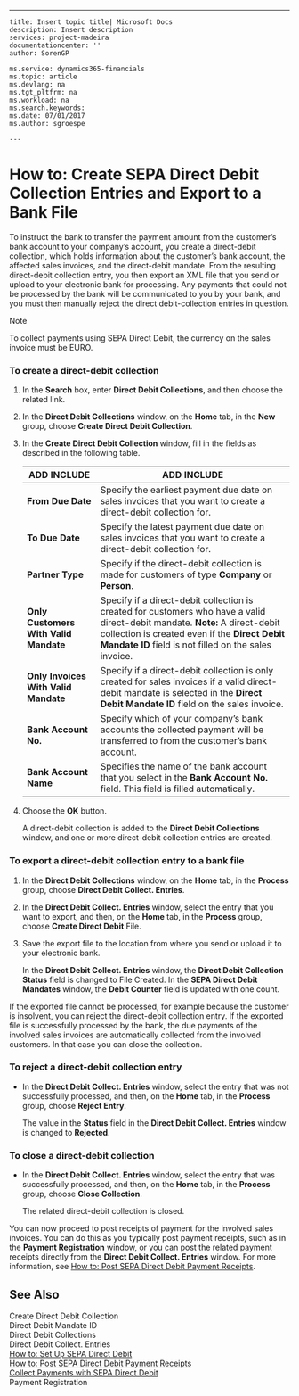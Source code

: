 ---
    title: Insert topic title| Microsoft Docs
    description: Insert description
    services: project-madeira
    documentationcenter: ''
    author: SorenGP

    ms.service: dynamics365-financials
    ms.topic: article
    ms.devlang: na
    ms.tgt_pltfrm: na
    ms.workload: na
    ms.search.keywords:
    ms.date: 07/01/2017
    ms.author: sgroespe

    ---
# How to: Create SEPA Direct Debit Collection Entries and Export to a Bank File
To instruct the bank to transfer the payment amount from the customer’s bank account to your company’s account, you create a direct\-debit collection, which holds information about the customer’s bank account, the affected sales invoices, and the direct\-debit mandate. From the resulting direct\-debit collection entry, you then export an XML file that you send or upload to your electronic bank for processing. Any payments that could not be processed by the bank will be communicated to you by your bank, and you must then manually reject the direct debit\-collection entries in question.  
  
> [!NOTE]  
>  To collect payments using SEPA Direct Debit, the currency on the sales invoice must be EURO.  
  
### To create a direct\-debit collection  
  
1.  In the **Search** box, enter **Direct Debit Collections**, and then choose the related link.  
  
2.  In the **Direct Debit Collections** window, on the **Home** tab, in the **New** group, choose **Create Direct Debit Collection**.  
  
3.  In the **Create Direct Debit Collection** window, fill in the fields as described in the following table.  
  
    |ADD INCLUDE<!--[!INCLUDE[bp_tablefield](../ApplicationDesign/includes/bp_tablefield_md.md)]-->|ADD INCLUDE<!--[!INCLUDE[bp_tabledescription](../ApplicationDesign/includes/bp_tabledescription_md.md)]-->|  
    |---------------------------------|---------------------------------------|  
    |**From Due Date**|Specify the earliest payment due date on sales invoices that you want to create a direct\-debit collection for.|  
    |**To Due Date**|Specify the latest payment due date on sales invoices that you want to create a direct\-debit collection for.|  
    |**Partner Type**|Specify if the direct\-debit collection is made for customers of type **Company** or **Person**.|  
    |**Only Customers With Valid Mandate**|Specify if a direct\-debit collection is created for customers who have a valid direct\-debit mandate. **Note:**  A direct\-debit collection is created even if the **Direct Debit Mandate ID** field is not filled on the sales invoice.|  
    |**Only Invoices With Valid Mandate**|Specify if a direct\-debit collection is only created for sales invoices if a valid direct\-debit mandate is selected in the **Direct Debit Mandate ID** field on the sales invoice.|  
    |**Bank Account No.**|Specify which of your company’s bank accounts the collected payment will be transferred to from the customer’s bank account.|  
    |**Bank Account Name**|Specifies the name of the bank account that you select in the **Bank Account No.** field. This field is filled automatically.|  
  
4.  Choose the **OK** button.  
  
     A direct\-debit collection is added to the **Direct Debit Collections** window, and one or more direct\-debit collection entries are created.  
  
### To export a direct\-debit collection entry to a bank file  
  
1.  In the **Direct Debit Collections** window, on the **Home** tab, in the **Process** group, choose **Direct Debit Collect. Entries**.  
  
2.  In the **Direct Debit Collect. Entries** window, select the entry that you want to export, and then, on the **Home** tab, in the **Process** group, choose **Create Direct Debit** File.  
  
3.  Save the export file to the location from where you send or upload it to your electronic bank.  
  
     In the **Direct Debit Collect. Entries** window, the **Direct Debit Collection Status** field is changed to File Created. In the **SEPA Direct Debit Mandates** window, the **Debit Counter** field is updated with one count.  
  
 If the exported file cannot be processed, for example because the customer is insolvent, you can reject the direct\-debit collection entry. If the exported file is successfully processed by the bank, the due payments of the involved sales invoices are automatically collected from the involved customers. In that case you can close the collection.  
  
### To reject a direct\-debit collection entry  
  
-   In the **Direct Debit Collect. Entries** window, select the entry that was not successfully processed, and then, on the **Home** tab, in the **Process** group, choose **Reject Entry**.  
  
     The value in the **Status** field in the **Direct Debit Collect. Entries** window is changed to **Rejected**.  
  
### To close a direct\-debit collection  
  
-   In the **Direct Debit Collect. Entries** window, select the entry that was successfully processed, and then, on the **Home** tab, in the **Process** group, choose **Close Collection**.  
  
     The related direct\-debit collection is closed.  
  
 You can now proceed to post receipts of payment for the involved sales invoices. You can do this as you typically post payment receipts, such as in the **Payment Registration** window, or you can post the related payment receipts directly from the **Direct Debit Collect. Entries** window. For more information, see [How to: Post SEPA Direct Debit Payment Receipts](../Finance/how-to-post-sepa-direct-debit-payment-receipts.md).  
  
## See Also  
 Create Direct Debit Collection   
 Direct Debit Mandate ID   
 Direct Debit Collections   
 Direct Debit Collect. Entries   
 [How to: Set Up SEPA Direct Debit](../BusinessFunctionality/DataExchange/how-to-set-up-sepa-direct-debit.md)   
 [How to: Post SEPA Direct Debit Payment Receipts](../Finance/how-to-post-sepa-direct-debit-payment-receipts.md)   
 [Collect Payments with SEPA Direct Debit](../Finance/collect-payments-with-sepa-direct-debit.md)   
 Payment Registration